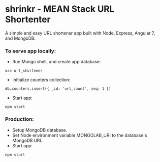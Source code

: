 # shrinkr - MEAN Stack URL Shortenter
A simple and easy URL shortener app built with Node, Express, Angular 7, and MongoDB.

### To serve app locally:

* Run Mongo shell, and create app database:

```
use url_shortener
```

* Initialize counters collection: 

```
db.counters.insert({ _id: 'url_count', seq: 1 })
```

* Start app:

```
npm start
```

### Production:

* Setup MongoDB database.
* Set Node environment variable MONGOLAB_URI to the database's MongoDB URI.
* Start app:

```
npm start
```
